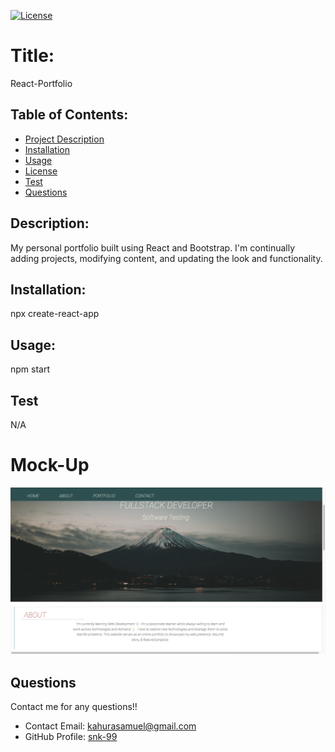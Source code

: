 
  [![License](https://img.shields.io/badge/License-undefined-blue.svg)](https://opensource.org/licenses/undefined)
  
  # Title:
  React-Portfolio
  

  ## Table of Contents: 
  * [Project Description](#description)
  * [Installation](#installation)
  * [Usage](#usage)
  * [License](#license)
  * [Test](#test)
  * [Questions](#questions)
  
  ## Description:
  My personal portfolio built using React and Bootstrap. I'm continually adding projects, modifying content, and updating the look and functionality.
  ## Installation:
  npx create-react-app <projectname>
  ## Usage:
  npm start
  ## Test
  N/A
 
  # Mock-Up

<img width="1436" alt="screenshot" src="./src/img/Screenshot.png">

  ## Questions
  Contact me for any questions!!
  * Contact Email: kahurasamuel@gmail.com
  * GitHub Profile: [snk-99](https://github.com/snk-99snk-99)


